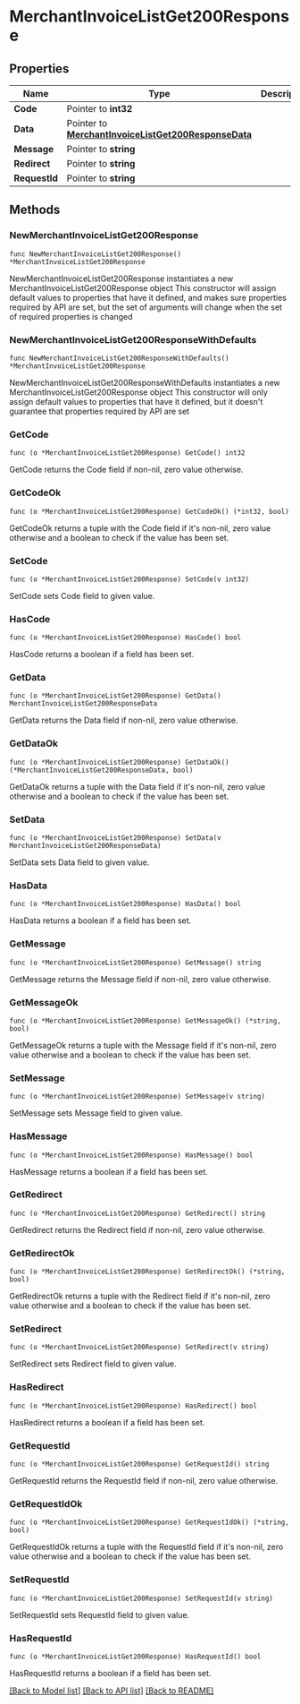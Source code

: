 # MerchantInvoiceListGet200Response

## Properties

Name | Type | Description | Notes
------------ | ------------- | ------------- | -------------
**Code** | Pointer to **int32** |  | [optional] 
**Data** | Pointer to [**MerchantInvoiceListGet200ResponseData**](MerchantInvoiceListGet200ResponseData.md) |  | [optional] 
**Message** | Pointer to **string** |  | [optional] 
**Redirect** | Pointer to **string** |  | [optional] 
**RequestId** | Pointer to **string** |  | [optional] 

## Methods

### NewMerchantInvoiceListGet200Response

`func NewMerchantInvoiceListGet200Response() *MerchantInvoiceListGet200Response`

NewMerchantInvoiceListGet200Response instantiates a new MerchantInvoiceListGet200Response object
This constructor will assign default values to properties that have it defined,
and makes sure properties required by API are set, but the set of arguments
will change when the set of required properties is changed

### NewMerchantInvoiceListGet200ResponseWithDefaults

`func NewMerchantInvoiceListGet200ResponseWithDefaults() *MerchantInvoiceListGet200Response`

NewMerchantInvoiceListGet200ResponseWithDefaults instantiates a new MerchantInvoiceListGet200Response object
This constructor will only assign default values to properties that have it defined,
but it doesn't guarantee that properties required by API are set

### GetCode

`func (o *MerchantInvoiceListGet200Response) GetCode() int32`

GetCode returns the Code field if non-nil, zero value otherwise.

### GetCodeOk

`func (o *MerchantInvoiceListGet200Response) GetCodeOk() (*int32, bool)`

GetCodeOk returns a tuple with the Code field if it's non-nil, zero value otherwise
and a boolean to check if the value has been set.

### SetCode

`func (o *MerchantInvoiceListGet200Response) SetCode(v int32)`

SetCode sets Code field to given value.

### HasCode

`func (o *MerchantInvoiceListGet200Response) HasCode() bool`

HasCode returns a boolean if a field has been set.

### GetData

`func (o *MerchantInvoiceListGet200Response) GetData() MerchantInvoiceListGet200ResponseData`

GetData returns the Data field if non-nil, zero value otherwise.

### GetDataOk

`func (o *MerchantInvoiceListGet200Response) GetDataOk() (*MerchantInvoiceListGet200ResponseData, bool)`

GetDataOk returns a tuple with the Data field if it's non-nil, zero value otherwise
and a boolean to check if the value has been set.

### SetData

`func (o *MerchantInvoiceListGet200Response) SetData(v MerchantInvoiceListGet200ResponseData)`

SetData sets Data field to given value.

### HasData

`func (o *MerchantInvoiceListGet200Response) HasData() bool`

HasData returns a boolean if a field has been set.

### GetMessage

`func (o *MerchantInvoiceListGet200Response) GetMessage() string`

GetMessage returns the Message field if non-nil, zero value otherwise.

### GetMessageOk

`func (o *MerchantInvoiceListGet200Response) GetMessageOk() (*string, bool)`

GetMessageOk returns a tuple with the Message field if it's non-nil, zero value otherwise
and a boolean to check if the value has been set.

### SetMessage

`func (o *MerchantInvoiceListGet200Response) SetMessage(v string)`

SetMessage sets Message field to given value.

### HasMessage

`func (o *MerchantInvoiceListGet200Response) HasMessage() bool`

HasMessage returns a boolean if a field has been set.

### GetRedirect

`func (o *MerchantInvoiceListGet200Response) GetRedirect() string`

GetRedirect returns the Redirect field if non-nil, zero value otherwise.

### GetRedirectOk

`func (o *MerchantInvoiceListGet200Response) GetRedirectOk() (*string, bool)`

GetRedirectOk returns a tuple with the Redirect field if it's non-nil, zero value otherwise
and a boolean to check if the value has been set.

### SetRedirect

`func (o *MerchantInvoiceListGet200Response) SetRedirect(v string)`

SetRedirect sets Redirect field to given value.

### HasRedirect

`func (o *MerchantInvoiceListGet200Response) HasRedirect() bool`

HasRedirect returns a boolean if a field has been set.

### GetRequestId

`func (o *MerchantInvoiceListGet200Response) GetRequestId() string`

GetRequestId returns the RequestId field if non-nil, zero value otherwise.

### GetRequestIdOk

`func (o *MerchantInvoiceListGet200Response) GetRequestIdOk() (*string, bool)`

GetRequestIdOk returns a tuple with the RequestId field if it's non-nil, zero value otherwise
and a boolean to check if the value has been set.

### SetRequestId

`func (o *MerchantInvoiceListGet200Response) SetRequestId(v string)`

SetRequestId sets RequestId field to given value.

### HasRequestId

`func (o *MerchantInvoiceListGet200Response) HasRequestId() bool`

HasRequestId returns a boolean if a field has been set.


[[Back to Model list]](../README.md#documentation-for-models) [[Back to API list]](../README.md#documentation-for-api-endpoints) [[Back to README]](../README.md)


